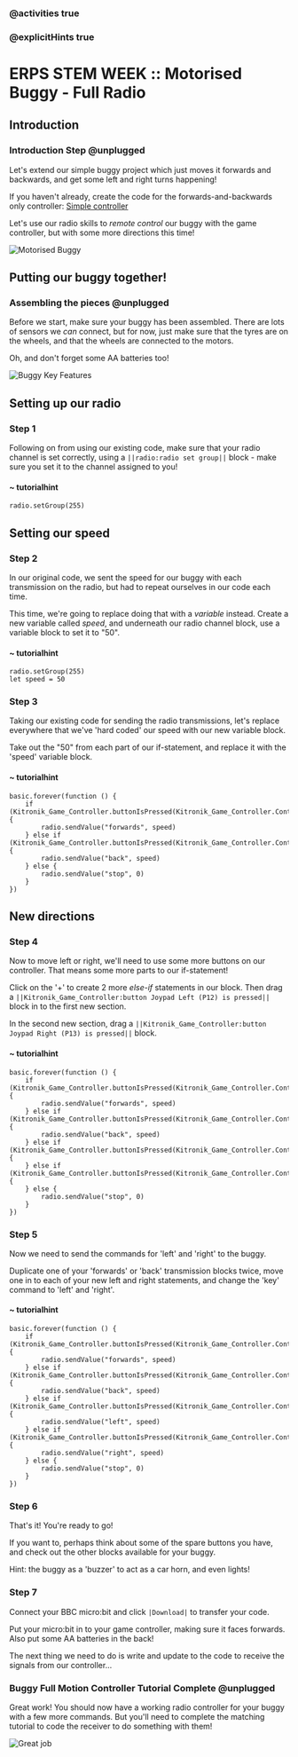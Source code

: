 ### @activities true
### @explicitHints true

# ERPS STEM WEEK :: Motorised Buggy - Full Radio

## Introduction
### Introduction Step @unplugged
Let's extend our simple buggy project which just moves it forwards and backwards, and get some
left and right turns happening!

If you haven't already, create the code for the forwards-and-backwards only controller: [Simple controller](https://makecode.microbit.org/#tutorial:github:niaxotim/erps-buggy-simple-radio-controlled-sender/erps-buggy-radio-controlled-simple-sender-tutorial)

Let's use our radio skills to *remote control* our buggy with the game controller, but with some more directions this time!

![Motorised Buggy](https://raw.githubusercontent.com/niaxotim/erps-buggy-full-motion-controller/master/assets/buggy_controller.png)

## Putting our buggy together!
### Assembling the pieces @unplugged
Before we start, make sure your buggy has been assembled. There are lots of sensors we *can* connect, but for now, just make
sure that the tyres are on the wheels, and that the wheels are connected to the motors.  
    
Oh, and don't forget some AA batteries too!

![Buggy Key Features](https://raw.githubusercontent.com/niaxotim/erps-buggy-full-motion-controller/master/assets/features.png)


## Setting up our radio
### Step 1
Following on from using our existing code, make sure that your radio channel is set correctly, using a ``||radio:radio set group||`` block - make sure you set it to the channel assigned to you!  

#### ~ tutorialhint
```blocks
radio.setGroup(255)
```

## Setting our speed
### Step 2
In our original code, we sent the speed for our buggy with each transmission on the radio, but had to repeat ourselves
in our code each time.  

This time, we're going to replace doing that with a *variable* instead. Create a new variable called *speed*, and underneath
our radio channel block, use a variable block to set it to "50".

#### ~ tutorialhint
```blocks
radio.setGroup(255)
let speed = 50
```

### Step 3
Taking our existing code for sending the radio transmissions, let's replace everywhere that we've
'hard coded' our speed with our new variable block.  

Take out the "50" from each part of our if-statement, and replace it with the 'speed' variable block.

#### ~ tutorialhint
```blocks
basic.forever(function () {
    if (Kitronik_Game_Controller.buttonIsPressed(Kitronik_Game_Controller.ControllerButtonPins.Fire1)) {
        radio.sendValue("forwards", speed)
    } else if (Kitronik_Game_Controller.buttonIsPressed(Kitronik_Game_Controller.ControllerButtonPins.Fire2)) {
        radio.sendValue("back", speed)
    } else {
        radio.sendValue("stop", 0)
    }
})
```

## New directions
### Step 4
Now to move left or right, we'll need to use some more buttons on our controller. That means some more parts to
our if-statement!  

Click on the '+' to create 2 more *else-if* statements in our block. Then drag a 
``||Kitronik_Game_Controller:button Joypad Left (P12) is pressed||`` block in to the first new section.  

In the second new section, drag a ``||Kitronik_Game_Controller:button Joypad Right (P13) is pressed||`` block.

#### ~ tutorialhint
```blocks
basic.forever(function () {
    if (Kitronik_Game_Controller.buttonIsPressed(Kitronik_Game_Controller.ControllerButtonPins.Fire1)) {
        radio.sendValue("forwards", speed)
    } else if (Kitronik_Game_Controller.buttonIsPressed(Kitronik_Game_Controller.ControllerButtonPins.Fire2)) {
        radio.sendValue("back", speed)
    } else if (Kitronik_Game_Controller.buttonIsPressed(Kitronik_Game_Controller.ControllerButtonPins.Left)) {
    } else if (Kitronik_Game_Controller.buttonIsPressed(Kitronik_Game_Controller.ControllerButtonPins.Right)) {
    } else {
        radio.sendValue("stop", 0)
    }
})
```

### Step 5
Now we need to send the commands for 'left' and 'right' to the buggy.  

Duplicate one of your 'forwards' or 'back' transmission blocks twice, move one in to each of your new
left and right statements, and change the 'key' command to 'left' and 'right'.  

#### ~ tutorialhint
```blocks
basic.forever(function () {
    if (Kitronik_Game_Controller.buttonIsPressed(Kitronik_Game_Controller.ControllerButtonPins.Fire1)) {
        radio.sendValue("forwards", speed)
    } else if (Kitronik_Game_Controller.buttonIsPressed(Kitronik_Game_Controller.ControllerButtonPins.Fire2)) {
        radio.sendValue("back", speed)
    } else if (Kitronik_Game_Controller.buttonIsPressed(Kitronik_Game_Controller.ControllerButtonPins.Left)) {
        radio.sendValue("left", speed)
    } else if (Kitronik_Game_Controller.buttonIsPressed(Kitronik_Game_Controller.ControllerButtonPins.Right)) {
        radio.sendValue("right", speed)
    } else {
        radio.sendValue("stop", 0)
    }
})
```

### Step 6
That's it! You're ready to go!  

If you want to, perhaps think about some of the spare buttons you have, and check out the other blocks available for your buggy.  

Hint: the buggy as a 'buzzer' to act as a car horn, and even lights!

### Step 7
Connect your BBC micro:bit and click ``|Download|`` to transfer your code.  

Put your micro:bit in to your game controller, making sure it faces forwards. Also put some AA batteries in the back!  

The next thing we need to do is write and update to the code to receive the signals from our controller...

### Buggy Full Motion Controller Tutorial Complete @unplugged
Great work! You should now have a working radio controller for your buggy with a few more commands. But you'll need to complete
the matching tutorial to code the receiver to do something with them!

![Great job](https://raw.githubusercontent.com/niaxotim/erps-buggy-full-motion-controller/master/assets/great_job.png)
